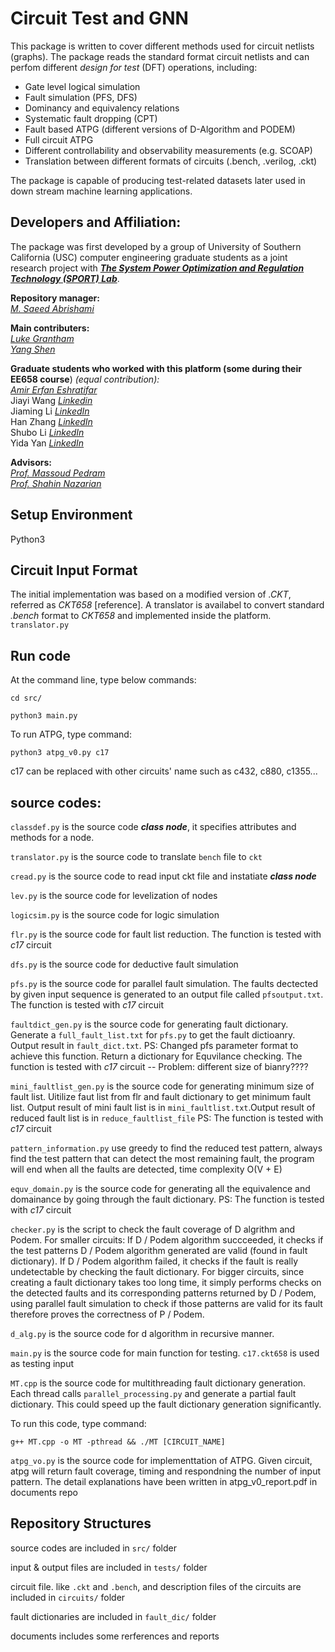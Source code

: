 # Circuit Test and GNN 
This package is written to cover different methods used for circuit netlists (graphs). The package reads the standard format circuit netlists and can perfom different *design for test* (DFT) operations, including: 
- Gate level logical simulation
- Fault simulation (PFS, DFS)
- Dominancy and equivalency relations
- Systematic fault dropping (CPT)
- Fault based ATPG (different versions of D-Algorithm and PODEM)
- Full circuit ATPG 
- Different controllability and observability measurements (e.g. SCOAP)
- Translation between different formats of circuits (.bench, .verilog, .ckt)

The package is capable of producing test-related datasets later used in down stream machine learning applications. 

## Developers and Affiliation: <br />
The package was first developed by a group of University of Southern California (USC) computer engineering graduate students as a joint research project with <cite>[**The System Power Optimization and Regulation Technology (SPORT) Lab**][1]</cite>. <br />

**Repository manager:** <br />
<cite>[M. Saeed Abrishami][10]</cite>  <br />

**Main contributers:**  <br /> 
<cite>[Luke Grantham][20]</cite> <br />
<cite>[Yang Shen][14]</cite> <br />


**Graduate students who worked with this platform (some during their EE658 course**) *(equal contribution):* <br /> 
<cite>[Amir Erfan Eshratifar][19]</cite>  <br />
Jiayi Wang <cite>[Linkedin][13]</cite>  <br />
Jiaming Li <cite>[LinkedIn][15]</cite> <br />
Han Zhang  <cite>[LinkedIn][16]</cite>  <br />
Shubo Li   <cite>[LinkedIn][17]</cite>  <br />
Yida Yan <cite>[LinkedIn][18]</cite>  <br />

**Advisors:** <br />
<cite>[Prof. Massoud Pedram][11]</cite>  <br />
<cite>[Prof. Shahin Nazarian][12]</cite>  <br />

[1]: http://sportlab.usc.edu/ 
[10]: http://sportlab.usc.edu/~msabrishami/
[11]: http://sportlab.usc.edu/~shahin/
[12]: http://www.mpedram.com/
[13]: https://www.linkedin.com/in/jiayi-wang-a40473101/
[14]: https://www.linkedin.com/in/yshen245/
[15]: https://www.linkedin.com/in/jiaming-li-73b873191/
[16]: https://www.linkedin.com/in/han-zhang-usc/
[17]: https://www.linkedin.com/in/shubo-li-760991193/
[18]: https://www.linkedin.com/in/yida-yan-489b06191/
[19]: http://amirerfan.com/
[20]: https://www.linkedin.com/in/lukegrantham/
## Setup Environment
Python3

## Circuit Input Format
The initial implementation was based on a modified version of *.CKT*, referred as *CKT658* [reference]. A translator is availabel to convert standard *.bench* format to *CKT658* and implemented inside the platform. 
`translator.py`
<!--This part is written by Yida-->


## Run code

At the command line, type below commands:

`cd src/`

`python3 main.py`

To run ATPG, type command:

`python3 atpg_v0.py c17`

c17 can be replaced with other circuits' name such as c432, c880, c1355...
  
## source codes:  

`classdef.py` is the source code ***class node***, it specifies attributes and methods for a node.

<!--This part is written by Jiaming and Shubo -->

`translator.py` is the source code to translate `bench` file to `ckt`
<!--This part is written by Yida-->

`cread.py` is the source code to read input ckt file and instatiate ***class node***
<!--This part is written by Jiaming and Shubo-->

`lev.py` is the source code for levelization of nodes
<!--This part is written by Han and Yang-->

`logicsim.py` is the source code for logic simulation
<!--This part is written by Han and Yang-->

`flr.py` is the source code for fault list reduction. The function is tested with *c17* circuit
<!--This part is written by Jiaming-->

`dfs.py` is the source code for deductive fault simulation
<!--This part is written by Shubo-->

`pfs.py` is the source code for parallel fault simulation. The faults dectected by given input sequence is generated to an output file called `pfsoutput.txt`. The function is tested with *c17* circuit
<!--This part is written by Han and Yang-->

`faultdict_gen.py` is the source code for generating fault dictionary. Generate a `full_fault_list.txt` for `pfs.py` to get the fault dictioanry. Output result in `fault_dict.txt`. PS: Changed pfs parameter format to achieve this function. Return a dictionary for Equvilance checking. The function is tested with *c17* circuit -- Problem: different size of bianry????
<!--This part is written by Jiaming-->

`mini_faultlist_gen.py` is the source code for generating minimum size of fault list. Uitilize faut list from flr and fault dictionary to get minimum fault list. Output result of mini fault list is in `mini_faultlist.txt`.Output result of reduced fault list is in `reduce_faultlist_file` PS: The function is tested with *c17* circuit <!--This part is written by Han-->

`pattern_information.py` use greedy to find the reduced test pattern, always find the test pattern that can detect the most remaining fault, the program will end when all the faults are detected, time complexity O(V + E) <!--This part is written by Jiayi-->


`equv_domain.py` is the source code for generating all the equivalence and domainance by going through the fault dictionary. PS: The function is tested with *c17* circuit <!--This part is written by Shubo-->

`checker.py` is the script to check the fault coverage of D algrithm and Podem. For smaller circuits: If D / Podem algorithm succceeded, it checks if the test patterns D / Podem algorithm generated are valid (found in fault dictionary). If D / Podem algorithm failed, it checks if the fault is really undetectable by checking the fault dictionary. For bigger circuits, since creating a fault dictionary takes too long time, it simply performs checks on the detected faults and its corresponding patterns returned by D / Podem, using parallel fault simulation to check if those patterns are valid for its fault therefore proves the correctness of P / Podem.<!--This part is written by Yang-->

`d_alg.py` is the source code for d algorithm in recursive manner. <!--This part is written by Han (mainly) and Yang-->

`main.py` is the source code for main function for testing. `c17.ckt658` is used as testing input
<!--This part is written by all of us-->

`MT.cpp` is the source code for multithreading fault dictionary generation. Each thread calls `parallel_processing.py` and generate a partial fault dictionary. This could speed up the fault dictionary generation significantly.

To run this code, type command:

`g++ MT.cpp -o MT -pthread && ./MT [CIRCUIT_NAME]`

<!--Possible Update: makefile-->

`atpg_vo.py` is the source code for implementtation of ATPG. Given circuit, atpg will return fault coverage, timing and respondning the number of input pattern. The detail explanations have been written in atpg_v0_report.pdf in documents repo  <!--This part is written by Han-->   

## Repository Structures

source codes are included in `src/` folder

input & output files are included in `tests/` folder

circuit file. like `.ckt` and `.bench`, and description files of the circuits are included in `circuits/` folder

fault dictionaries are included in `fault_dic/` folder

documents includes some rerferences and reports
